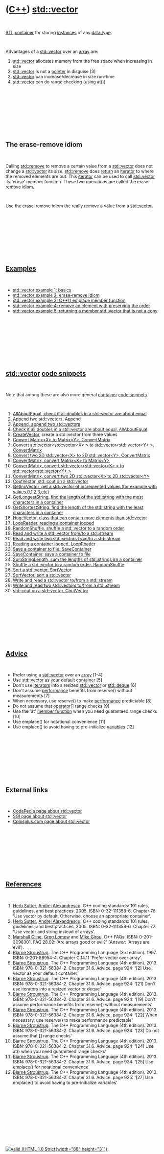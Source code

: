 



 

 

 

 

 

([C++](Cpp.htm)) [std::vector](CppVector.htm)
=============================================

 

[STL](CppStl.htm) [container](CppContainer.htm) for storing
[instances](CppInstance.htm) of any [data type](CppDataType.htm).

 

Advantages of a [std::vector](CppVector.htm) over an
[array](CppArray.htm) are:

1.  [std::vector](CppVector.htm) allocates memory from the free space
    when increasing in size
2.  [std::vector](CppVector.htm) is not a [pointer](CppPointer.htm) in
    disguise \[3\]
3.  [std::vector](CppVector.htm) can increase/decrease in size run-time
4.  [std::vector](CppVector.htm) can do range checking (using at())

 

 

 

 

 

The erase-remove idiom
----------------------

 

Calling [std::remove](CppRemove.htm) to remove a certain value from a
[std::vector](CppVector.htm) does not change a
[std::vector](CppVector.htm) its size. [std::remove](CppRemove.htm) does
[return](CppReturn.htm) an [iterator](CppIterator.htm) to where the
removed elements are put. This [iterator](CppIterator.htm) can be used
to call [std::vector](CppVector.htm) its 'erase' member function. These
two operations are called the erase-remove idiom.

 

Use the erase-remove idiom the really remove a value from a
[std::vector](CppVector.htm).

 

 

 

 

 

[Examples](CppExample.htm)
--------------------------

 

-   [std::vector example 1: basics](CppVectorExample1.htm)
-   [std::vector example 2: erase-remove idiom](CppVectorExample2.htm)
-   [std::vector example 3: C++11 emplace member
    function](CppVectorExample3.htm)
-   [std::vector example 4: remove an element with preserving the
    order](CppVectorExample4.htm)
-   [std::vector example 5: returning a member std::vector that is not a
    copy](CppVectorExample5.htm)

 

 

 

 

 

[std::vector](CppVector.htm) [code snippets](CppCodeSnippets.htm)
-----------------------------------------------------------------

 

Note that among these are also more general
[container](CppContainer.htm) [code snippets](CppCodeSnippets.htm).

 

1.  [AllAboutEqual, check if all doubles in a std::vector are about
    equal](CppAllAboutEqual.htm)
2.  [Append two std::vectors, Append](CppAppend.htm)
3.  [Append, append two std::vectors](CppAppend.htm)
4.  [Check if all doubles in a std::vector are about equal,
    AllAboutEqual](CppAllAboutEqual.htm)
5.  [CreateVector](CppCreateVector.htm), create a std::vector from three
    values
6.  [Convert Matrix&lt;X&gt; to Matrix&lt;Y&gt;,
    ConvertMatrix](CppConvertMatrix.htm)
7.  [Convert std::vector&lt;std::vector&lt;X&gt; &gt; to
    std::vector&lt;std::vector&lt;Y&gt; &gt;,
    ConvertMatrix](CppConvertMatrix.htm)
8.  [Convert two 2D std::vector&lt;X&gt; to 2D std::vector&lt;Y&gt;,
    ConvertMatrix](CppConvertMatrix.htm)
9.  [ConvertMatrix, convert Matrix&lt;X&gt; to
    Matrix&lt;Y&gt;](CppConvertMatrix.htm)
10. [ConvertMatrix, convert std::vector&lt;std::vector&lt;X&gt; &gt; to
    std::vector&lt;std::vector&lt;Y&gt; &gt;](CppConvertMatrix.htm)
11. [ConvertMatrix, convert two 2D std::vector&lt;X&gt; to 2D
    std::vector&lt;Y&gt;](CppConvertMatrix.htm)
12. [CoutVector, std::cout on a std::vector](CppCoutVector.htm)
13. [GetIncVector, get a std::vector of incremented values (for example
    with values 0,1,2,3,etc)](CppGetIncVector.htm)
14. [GetLongestString, find the length of the std::string with the most
    characters in a container](CppGetLongestStringLength.htm)
15. [GetShortestString, find the length of the std::string with the
    least characters in a container](CppGetShortestStringLength.htm)
16. [HugeVector, class that can contain more elements than
    std::vector](CppHugeVector.htm)
17. [LoopReader, reading a container looped](CppLoopReader.htm)
18. [RandomShuffle, shuffle a std::vector to a random
    order](CppRandomShuffle.htm)
19. [Read and write a std::vector from/to a
    std::stream](CppVectorToStream.htm)
20. [Read and write two std::vectors from/to a
    std::stream](CppVectorsToStream.htm)
21. [Reading a container looped, LoopReader](CppLoopReader.htm)
22. [Save a container to file, SaveContainer](CppSaveContainer.htm)
23. [SaveContainer, save a container to file](CppSaveContainer.htm)
24. [SumStringLength, sum the lengths of std::strings irn a
    container](CppSumStringLength.htm)
25. [Shuffle a std::vector to a random order,
    RandomShuffle](CppRandomShuffle.htm)
26. [Sort a std::vector, SortVector](CppSortVector.htm)
27. [SortVector, sort a std::vector](CppSortVector.htm)
28. [Write and read a std::vector to/from a
    std::stream](CppVectorToStream.htm)
29. [Write and read two std::vectors to/from a
    std::stream](CppVectorsToStream.htm)
30. [std::cout on a std::vector, CoutVector](CppCoutVector.htm)

 

 

 

 

 

[Advice](CppAdvice.htm)
-----------------------

 

-   Prefer using a [std::vector](CppVector.htm) over an
    [array](CppArray.htm) \[1-4\]
-   Use [std::vector](CppVector.htm) as your default
    [container](CppContainer.htm) \[5\]
-   Don't use [iterators](CppIterator.htm) into a resized
    [std::vector](CppVector.htm) or [std::deque](CppDeque.htm) \[6\]
-   Don't assume [performance](CppPerformance.htm) benefits
    from reserve() without measurements \[7\]
-   When necessary, use reserve() to make
    [performance](CppPerformance.htm) predictable \[8\]
-   Do not assume that [operator\[\]](CppOperatorIndex.htm) range checks
    \[9\]
-   Use the 'at' [member function](CppMemberFunction.htm) when you need
    guaranteed range checks \[10\]
-   Use emplace() for notational convenience \[11\]
-   Use emplace() to avoid having to pre-initialize
    [variables](CppVariable.htm) \[12\]

 

 

 

 

 

External links
--------------

 

-   [CodePedia page about
    std::vector](http://www.codepedia.com/CppVector)
-   [SGI page about
    std::vector](http://www.sgi.com/tech/stl/Vector.html)
-   [Cplusplus.com page about
    std::vector](http://www.cplusplus.com/reference/stl/vector/vector)

 

 

 

 

 

[References](CppReferences.htm)
-------------------------------

 

1.  [Herb Sutter](CppHerbSutter.htm), [Andrei
    Alexandrescu](CppAndreiAlexandrescu.htm). C++ coding standards: 101
    rules, guidelines, and best practices. 2005. ISBN: 0-32-111358-6.
    Chapter 76: 'Use vector by default. Otherwise, choose an
    appropriate container'.
2.  [Herb Sutter](CppHerbSutter.htm), [Andrei
    Alexandrescu](CppAndreiAlexandrescu.htm). C++ coding standards: 101
    rules, guidelines, and best practices. 2005. ISBN: 0-32-111358-6.
    Chapter 77: 'Use vector and string instead of arrays'.
3.  [Marshall Cline](CppMarshallCline.htm), [Greg
    Lomow](CppGregLomow.htm) and [Mike Girou](CppMikeGirou.htm).
    C++ FAQs. ISBN: 0-201-3098301. FAQ 28.02: 'Are arrays good or evil?'
    (Answer: 'Arrays are evil').
4.  [Bjarne Stroustrup](CppBjarneStroustrup.htm). The C++ Programming
    Language (3rd edition). 1997. ISBN: 0-201-88954-4. Chapter C.14.11
    'Prefer vector over array'.
5.  [Bjarne Stroustrup](CppBjarneStroustrup.htm). The C++ Programming
    Language (4th edition). 2013. ISBN: 978-0-321-56384-2. Chapter 31.6.
    Advice. page 924: '\[2\] Use vector as your default container'
6.  [Bjarne Stroustrup](CppBjarneStroustrup.htm). The C++ Programming
    Language (4th edition). 2013. ISBN: 978-0-321-56384-2. Chapter 31.6.
    Advice. page 924: '\[21\] Don't use iterators into a resized vector
    or deque'
7.  [Bjarne Stroustrup](CppBjarneStroustrup.htm). The C++ Programming
    Language (4th edition). 2013. ISBN: 978-0-321-56384-2. Chapter 31.6.
    Advice. page 924: '\[19\] Don't assume performance benefits
    from reserve() without measurements'
8.  [Bjarne Stroustrup](CppBjarneStroustrup.htm). The C++ Programming
    Language (4th edition). 2013. ISBN: 978-0-321-56384-2. Chapter 31.6.
    Advice. page 924: '\[22\] When necessary, use reserve() to make
    performance predictable'
9.  [Bjarne Stroustrup](CppBjarneStroustrup.htm). The C++ Programming
    Language (4th edition). 2013. ISBN: 978-0-321-56384-2. Chapter 31.6.
    Advice. page 924: '\[23\] Do not assume that \[\] range checks'
10. [Bjarne Stroustrup](CppBjarneStroustrup.htm). The C++ Programming
    Language (4th edition). 2013. ISBN: 978-0-321-56384-2. Chapter 31.6.
    Advice. page 924: '\[24\] Use at() when you need guaranteed range
    checks'
11. [Bjarne Stroustrup](CppBjarneStroustrup.htm). The C++ Programming
    Language (4th edition). 2013. ISBN: 978-0-321-56384-2. Chapter 31.6.
    Advice. page 924: '\[25\] Use emplace() for notational convenience'
12. [Bjarne Stroustrup](CppBjarneStroustrup.htm). The C++ Programming
    Language (4th edition). 2013. ISBN: 978-0-321-56384-2. Chapter 31.6.
    Advice. page 925: '\[27\] Use emplace() to avoid having to
    pre-initialize variables'

 

 

 

 

 





 

[![Valid XHTML 1.0 Strict](valid-xhtml10.png){width="88"
height="31"}](http://validator.w3.org/check?uri=referer)
